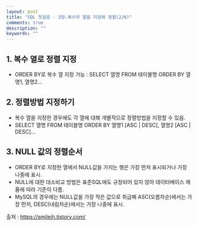 ```yaml
---
layout: post
title: "SQL 첫걸음 - 3장.복수의 열을 지정해 정렬(2/6)" 
comments: true
description: ""
keywords: ""
---
```


## 1. 복수 열로 정렬 지정
- ORDER BY로 복수 열 지정 가능 : SELECT 열명 FROM 테이블명 ORDER BY 열명1, 열명2... 


## 2. 정렬방법 지정하기
- 복수 열을 지정한 경우에도 각 열에 대해 개별적으로 정렬방법을 지정할 수 있음.
- SELECT 열명 FROM 테이블명 ORDER BY 열명1 [ASC | DESC], 열명2 [ASC | DESC]... 


##  3. NULL 값의 정렬순서
- ORDER BY로 지정한 열에서 NULL값을 가지는 행은 가장 먼저 표시되거나 가장 나중에 표시. 
- NULL에 대한 대소비교 방법은 표준SQL에도 규정되어 있지 않아 데이터베이스 제품에 따라 기준이 다름.
- MySQL의 경우에는 NULL값을 가장 작은 값으로 취급해 ASC(오름차순)에서는 가장 먼저, DESC(내림차순)에서는 가장 나중에 표시.


출처 : https://smilejh.tistory.com/